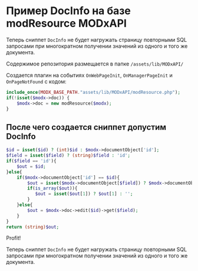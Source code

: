 # Пример DocInfo на базе modResource MODxAPI

Теперь сниппет `DocInfo` не будет нагружать страницу повторными SQL запросами при многократном получении значений из одного и того же документа.

Содержимое репозитория размещается в папке `/assets/lib/MODxAPI/`

Создается плагин на событиях `OnWebPageInit`, `OnManagerPageInit` и `OnPageNotFound` с кодом:

```php
include_once(MODX_BASE_PATH."assets/lib/MODxAPI/modResource.php");
if(!isset($modx->doc)) {
    $modx->doc = new modResource($modx);
}
```

## После чего создается сниппет допустим DocInfo

```php
$id = isset($id) ? (int)$id : $modx->documentObject['id'];
$field = isset($field) ? (string)$field : 'id';
if($field == 'id'){
    $out = $id;
}else{
    if($modx->documentObject['id'] == $id){
        $out = isset($modx->documentObject[$field]) ? $modx->documentObject[$field] : '';
        if(is_array($out)){
           $out = isset($out[1]) ? $out[1] : '';
        }
    }else{
        $out = $modx->doc->edit($id)->get($field);
    }
}
return (string)$out;
```

Profit!

Теперь сниппет `DocInfo` не будет нагружать страницу повторными SQL запросами при многократном получении значений из одного и того же документа.
